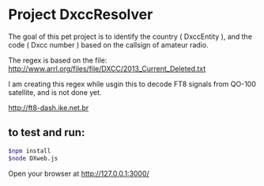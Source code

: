 # Project DxccResolver

The goal of this pet project is to identify the country ( DxccEntity ), 
and the code ( Dxcc number ) based on the callsign of amateur radio.

The regex is based on the file: http://www.arrl.org/files/file/DXCC/2013_Current_Deleted.txt

I am creating this regex while usgin this to decode FT8 signals from QO-100 satellite, and is not done yet.

http://ft8-dash.ike.net.br


## to test and run:
```bash
$npm install
$node DXweb.js
```

Open your browser at http://127.0.0.1:3000/